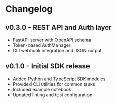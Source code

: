# Changelog

## v0.3.0 - REST API and Auth layer
- FastAPI server with OpenAPI schema
- Token-based AuthManager
- CLI webhook integration and JSON output


## v0.1.0 - Initial SDK release

- Added Python and TypeScript SDK modules
- Provided CLI utilities for common tasks
- Included example notebook
- Updated linting and test configuration

